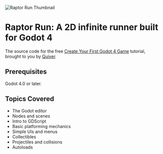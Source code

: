 ![Raptor Run Thumbnail](https://uploads.quiver.dev/production/RaptorRun_CoverArt_with_Text.jpg)

# Raptor Run: A 2D infinite runner built for Godot 4
The source code for the free [Create Your First Godot 4 Game](https://quiver.dev/tutorials/create-your-first-godot-4-game/) tutorial, brought to you by [Quiver](https://quiver.dev).

## Prerequisites
Godot 4.0 or later.

## Topics Covered
* The Godot editor
* Nodes and scenes
* Intro to GDScript
* Basic platforming mechanics
* Simple UIs and menus
* Collectibles
* Projectiles and collisions
* Autoloads
